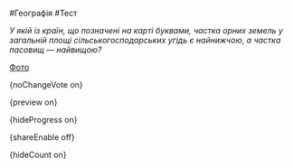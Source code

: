 #Географія #Тест

*У якій із країн, що позначені на карті буквами, частка орних земель у  загальній площі сільськогосподарських угідь є найнижчою, а частка  пасовищ — найвищою?*

[Фото](https://zno.osvita.ua//doc/images/znotest/27/2766/geo-prob-2013_41_2766.jpg)

{noChangeVote on}

{preview on}

{hideProgress on}

{shareEnable off}

{hideCount on}

